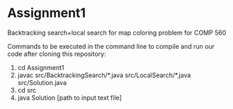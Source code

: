 # Assignment1
Backtracking search+local search for map coloring problem for COMP 560

Commands to be executed in the command line to compile and run our code after cloning this repository:

1.  cd Assignment1
2.  javac src/BacktrackingSearch/\*\.java src/LocalSearch/\*\.java src/Solution.java
3.  cd src 
4.  java Solution [path to input text file]

  
